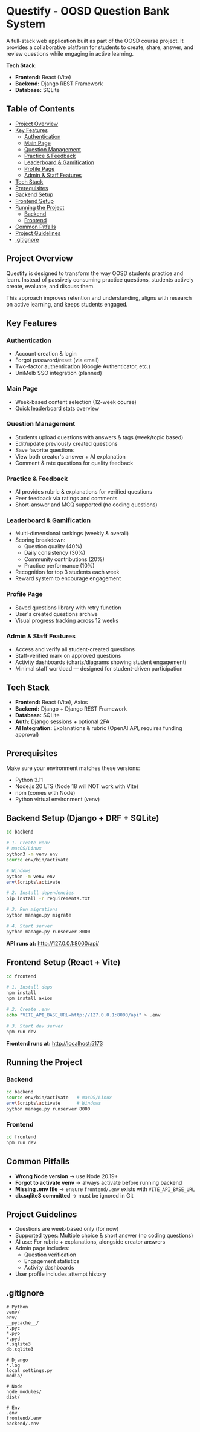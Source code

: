 # Questify - OOSD Question Bank System

A full-stack web application built as part of the OOSD course project. It provides a collaborative platform for students to create, share, answer, and review questions while engaging in active learning.

**Tech Stack:**

- **Frontend:** React (Vite)
- **Backend:** Django REST Framework
- **Database:** SQLite

## Table of Contents

- [Project Overview](#project-overview)
- [Key Features](#key-features)
  - [Authentication](#authentication)
  - [Main Page](#main-page)
  - [Question Management](#question-management)
  - [Practice & Feedback](#practice--feedback)
  - [Leaderboard & Gamification](#leaderboard--gamification)
  - [Profile Page](#profile-page)
  - [Admin & Staff Features](#admin--staff-features)
- [Tech Stack](#tech-stack)
- [Prerequisites](#prerequisites)
- [Backend Setup](#backend-setup-django--drf--sqlite)
- [Frontend Setup](#frontend-setup-react--vite)
- [Running the Project](#running-the-project)
  - [Backend](#backend)
  - [Frontend](#frontend)
- [Common Pitfalls](#common-pitfalls)
- [Project Guidelines](#project-guidelines)
- [.gitignore](#gitignore)

## Project Overview

Questify is designed to transform the way OOSD students practice and learn. Instead of passively consuming practice questions, students actively create, evaluate, and discuss them.

This approach improves retention and understanding, aligns with research on active learning, and keeps students engaged.

## Key Features

### Authentication

- Account creation & login
- Forgot password/reset (via email)
- Two-factor authentication (Google Authenticator, etc.)
- UniMelb SSO integration (planned)

### Main Page

- Week-based content selection (12-week course)
- Quick leaderboard stats overview

### Question Management

- Students upload questions with answers & tags (week/topic based)
- Edit/update previously created questions
- Save favorite questions
- View both creator's answer + AI explanation
- Comment & rate questions for quality feedback

### Practice & Feedback

- AI provides rubric & explanations for verified questions
- Peer feedback via ratings and comments
- Short-answer and MCQ supported (no coding questions)

### Leaderboard & Gamification

- Multi-dimensional rankings (weekly & overall)
- Scoring breakdown:
  - Question quality (40%)
  - Daily consistency (30%)
  - Community contributions (20%)
  - Practice performance (10%)
- Recognition for top 3 students each week
- Reward system to encourage engagement

### Profile Page

- Saved questions library with retry function
- User's created questions archive
- Visual progress tracking across 12 weeks

### Admin & Staff Features

- Access and verify all student-created questions
- Staff-verified mark on approved questions
- Activity dashboards (charts/diagrams showing student engagement)
- Minimal staff workload — designed for student-driven participation

## Tech Stack

- **Frontend:** React (Vite), Axios
- **Backend:** Django + Django REST Framework
- **Database:** SQLite
- **Auth:** Django sessions + optional 2FA
- **AI Integration:** Explanations & rubric (OpenAI API, requires funding approval)

## Prerequisites

Make sure your environment matches these versions:

- Python 3.11
- Node.js 20 LTS (Node 18 will NOT work with Vite)
- npm (comes with Node)
- Python virtual environment (venv)

## Backend Setup (Django + DRF + SQLite)

```bash
cd backend

# 1. Create venv
# macOS/Linux
python3 -m venv env
source env/bin/activate

# Windows
python -m venv env
env\Scripts\activate      

# 2. Install dependencies
pip install -r requirements.txt

# 3. Run migrations
python manage.py migrate

# 4. Start server
python manage.py runserver 8000
```

**API runs at:** <http://127.0.0.1:8000/api/>

## Frontend Setup (React + Vite)

```bash
cd frontend

# 1. Install deps
npm install
npm install axios

# 2. Create .env
echo "VITE_API_BASE_URL=http://127.0.0.1:8000/api" > .env

# 3. Start dev server
npm run dev
```

**Frontend runs at:** <http://localhost:5173>

## Running the Project

### Backend

```bash
cd backend
source env/bin/activate   # macOS/Linux
env\Scripts\activate      # Windows
python manage.py runserver 8000
```

### Frontend

```bash
cd frontend
npm run dev
```

## Common Pitfalls

- **Wrong Node version** → use Node 20.19+
- **Forgot to activate venv** → always activate before running backend
- **Missing .env file** → ensure `frontend/.env` exists with `VITE_API_BASE_URL`
- **db.sqlite3 committed** → must be ignored in Git

## Project Guidelines

- Questions are week-based only (for now)
- Supported types: Multiple choice & short answer (no coding questions)
- AI use: For rubric + explanations, alongside creator answers
- Admin page includes:
  - Question verification
  - Engagement statistics
  - Activity dashboards
- User profile includes attempt history

## .gitignore

```gitignore
# Python
venv/
env/
__pycache__/
*.pyc
*.pyo
*.pyd
*.sqlite3
db.sqlite3

# Django
*.log
local_settings.py
media/

# Node
node_modules/
dist/

# Env
.env
frontend/.env
backend/.env
```
